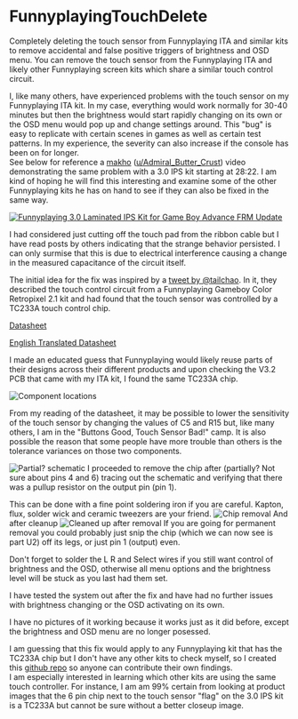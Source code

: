 # FunnyplayingTouchDelete
Completely deleting the touch sensor from Funnyplaying ITA and similar kits to remove accidental and false positive triggers of brightness and OSD menu.
You can remove the touch sensor from the Funnyplaying ITA and likely other Funnyplaying screen kits which share a similar touch control circuit.


I, like many others, have experienced problems with the touch sensor on my Funnyplaying ITA kit. 
In my case, everything would work normally for 30-40 minutes but then the brightness would start rapidly changing on its own or the OSD menu would pop up and change settings around.  This "bug" is easy to replicate with certain scenes in games as well as certain test patterns.  In my experience, the severity can also increase if the console has been on for longer.  
See below for reference a [makho](https://www.youtube.com/@makho) ([u/Admiral_Butter_Crust](https://www.reddit.com/user/Admiral_Butter_Crust/)) video demonstrating the same problem with a 3.0 IPS kit starting at 28:22.  I am kind of hoping he will find this interesting and examine some of the other Funnyplaying kits he has on hand to see if they can also be fixed in the same way.

[![Funnyplaying 3.0 Laminated IPS Kit for Game Boy Advance FRM Update](https://img.youtube.com/vi/mWBGmjLxyK0/0.jpg)](https://www.youtube.com/watch?v=mWBGmjLxyK0&t=1702s "Funnyplaying 3.0 Laminated IPS Kit for Game Boy Advance FRM Update")


I had considered just cutting off the touch pad from the ribbon cable but I have read posts by others indicating that the strange behavior persisted.
I can only surmise that this is due to electrical interference causing a change in the measured capacitance of the circuit itself.
 
 
The initial idea for the fix was inspired by a [tweet by @tailchao](https://twitter.com/tailchao/status/1482774836200058882?cxt=HHwWhMC9mfD275MpAAAA).
In it, they described the touch control circuit from a Funnyplaying Gameboy Color Retropixel 2.1 kit and had found that the touch sensor was controlled by a TC233A touch control chip. 

[Datasheet](https://github.com/red13dotnet/FunnyplayingTouchDelete/blob/e22346c71116e0eb99eca2700e2262e65421ffef/2202251530_Shenzhen-Fuman-Elec-TC233A_C2798022.pdf)

[English Translated Datasheet](https://github.com/red13dotnet/FunnyplayingTouchDelete/blob/a8f151cd3c60040361b5ef63581afe3d4881f6b5/ENG_TRANSLATED_2202251530_Shenzhen-Fuman-Elec-TC233A_C2798022.pdf)

I made an educated guess that Funnyplaying would likely reuse parts of their designs across their different products and upon checking the V3.2 PCB that came with my ITA kit, I found the same TC233A chip.

![Component locations](https://github.com/red13dotnet/FunnyplayingTouchDelete/blob/5900527a5ed1d702002e2a67400b6d284d87c9a4/ITA_V3.2/FP_ITA_PCB_V3.2_Touch.png?raw=true)

From my reading of the datasheet, it may be possible to lower the sensitivity of the touch sensor by changing the values of C5 and R15 but, like many others, I am in the "Buttons Good, Touch Sensor Bad!" camp.  It is also possible the reason that some people have more trouble than others is the tolerance variances on those two components.
 

![Partial? schematic](https://github.com/red13dotnet/FunnyplayingTouchDelete/blob/0d35d96eb914a9731e33d4843586f79f27cec914/ITA_V3.2/TC233A_Partial_Pinout.png?raw=true)
I proceeded to remove the chip after (partially? Not sure about pins 4 and 6) tracing out the schematic and verifying that there was a pullup resistor on the output pin (pin 1).


This can be done with a fine point soldering iron if you are careful.  Kapton, flux, solder wick and ceramic tweezers are your friend.
![Chip removal](https://github.com/red13dotnet/FunnyplayingTouchDelete/blob/3ba0381d7a79edd89736f5971ebff70a727d11f3/ITA_V3.2/TC233A_Removal_1.png?raw=true)
And after cleanup
![Cleaned up after removal](https://github.com/red13dotnet/FunnyplayingTouchDelete/blob/3ba0381d7a79edd89736f5971ebff70a727d11f3/ITA_V3.2/TC233A_Removal_2.png?raw=true)
If you are going for permanent removal you could probably just snip the chip (which we can now see is part U2) off its legs, or just pin 1 (output) even.


Don't forget to solder the L R and Select wires if you still want control of brightness and the OSD, otherwise all menu options and the brightness level will be stuck as you last had them set.



I have tested the system out after the fix and have had no further issues with brightness changing or the OSD activating on its own. 

I have no pictures of it working because it works just as it did before, except the brightness and OSD menu are no longer posessed.

I am guessing that this fix would apply to any Funnyplaying kit that has the TC233A chip but I don't have any other kits to check myself, so I created this [github repo](https://github.com/red13dotnet/FunnyplayingTouchDelete) so anyone can contribute their own findings.  
I am especially interested in learning which other kits are using the same touch controller.  For instance, I am am 99% certain from looking at product images that the 6 pin chip next to the touch sensor "flag" on the 3.0 IPS kit is a TC233A but cannot be sure without a better closeup image.


